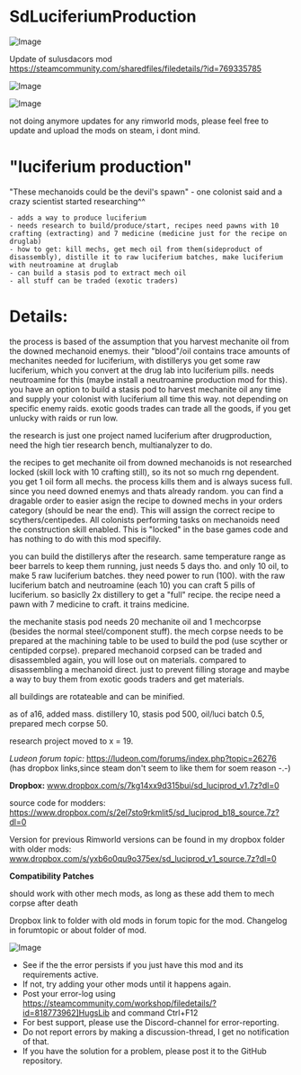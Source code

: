# SdLuciferiumProduction

![Image](https://i.imgur.com/buuPQel.png)

Update of sulusdacors mod
https://steamcommunity.com/sharedfiles/filedetails/?id=769335785

![Image](https://i.imgur.com/pufA0kM.png)

	
![Image](https://i.imgur.com/Z4GOv8H.png)


not doing anymore updates for any rimworld mods, please feel free to update and upload the mods on steam, i dont mind.

# "luciferium production"


"These mechanoids could be the devil's spawn" - one colonist said and a crazy scientist started researching^^
	
	- adds a way to produce luciferium
	- needs research to build/produce/start, recipes need pawns with 10 crafting (extracting) and 7 medicine (medicine just for the recipe on druglab)
	- how to get: kill mechs, get mech oil from them(sideproduct of disassembly), distille it to raw luciferium batches, make luciferium with neutroamine at druglab
	- can build a stasis pod to extract mech oil
	- all stuff can be traded (exotic traders)

# Details:


the process is based of the assumption that you harvest mechanite oil from the downed mechanoid enemys. their "blood"/oil contains trace amounts of mechanites needed for luciferium, with distillerys you get some raw luciferium, which you convert at the drug lab into luciferium pills. needs neutroamine for this (maybe install a neutroamine production mod for this). you have an option to build a stasis pod to harvest mechanite oil any time and supply your colonist with luciferium all time this way. not depending on specific enemy raids. exotic goods trades can trade all the goods, if you get unlucky with raids or run low.

the research is just one project named luciferium after drugproduction, need the high tier research bench, multianalyzer to do.

the recipes to get mechanite oil from downed mechanoids is not researched locked (skill lock with 10 crafting still), so its not so much rng dependent. you get 1 oil form all mechs. the process kills them and is always sucess full. since you need downed enemys and thats already random. you can find a dragable order to easier asign the recipe to downed mechs in your orders category (should be near the end). This will assign the correct recipe to scythers/centipedes. All colonists performing tasks on mechanoids need the construction skill enabled. This is "locked" in the base games code and has nothing to do with this mod specifily.

you can build the distillerys after the research. same temperature range as beer barrels to keep them running, just needs 5 days tho. and only 10 oil, to make 5 raw luciferium batches. they need power to run (100). with the raw luciferium batch and neutroamine (each 10) you can craft 5 pills of luciferium. so basiclly 2x distillery to get a "full" recipe. the recipe need a pawn with 7 medicine to craft. it trains medicine.

the mechanite stasis pod needs 20 mechanite oil and 1 mechcorpse (besides the normal steel/component stuff). the mech corpse needs to be prepared at the machining table to be used to build the pod (use scyther or centipded corpse). prepared mechanoid corpsed can be traded and disassembled again, you will lose out on materials. compared to disassembling a mechanoid direct. just to prevent filling storage and maybe a way to buy them from exotic goods traders and get materials.

all buildings are rotateable and can be minified.

as of a16, added mass. distillery 10, stasis pod 500, oil/luci batch 0.5, prepared mech corpse 50.

research project moved to x = 19.

*Ludeon forum topic:*
https://ludeon.com/forums/index.php?topic=26276
(has dropbox links,since steam don't seem to like them for soem reason -.-)

**Dropbox:** www.dropbox.com/s/7kg14xx9d315bui/sd_luciprod_v1.7z?dl=0

source code for modders: https://www.dropbox.com/s/2el7sto9rkmlit5/sd_luciprod_b18_source.7z?dl=0

Version for previous Rimworld versions can be found in my dropbox folder with older mods: www.dropbox.com/s/yxb6o0qu9o375ex/sd_luciprod_v1_source.7z?dl=0

**Compatibility Patches**

should work with other mech mods, as long as these add them to mech corpse after death

Dropbox link to folder with old mods in forum topic for the mod.
Changelog in forumtopic or about folder of mod.


![Image](https://i.imgur.com/PwoNOj4.png)



-  See if the the error persists if you just have this mod and its requirements active.
-  If not, try adding your other mods until it happens again.
-  Post your error-log using https://steamcommunity.com/workshop/filedetails/?id=818773962]HugsLib and command Ctrl+F12
-  For best support, please use the Discord-channel for error-reporting.
-  Do not report errors by making a discussion-thread, I get no notification of that.
-  If you have the solution for a problem, please post it to the GitHub repository.




